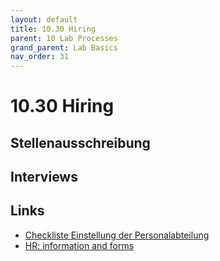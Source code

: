 ```yaml
---
layout: default
title: 10.30 Hiring
parent: 10 Lab Processes
grand_parent: Lab Basics
nav_order: 31
---
```


# 10.30 Hiring

## Stellenausschreibung

## Interviews

## Links

- [Checkliste Einstellung der Personalabteilung](https://www.uni-bamberg.de/fileadmin/abt-personal/Homepage_ab_2016-03/11_Formulare_Infos_Merkblaetter/Checklisten_bei_Einstellung_und_Beendigung/Checkliste_Einstellung.pdf)
- [HR: information and forms](https://www.uni-bamberg.de/abt-personal/formulare-infos-und-merkblaetter/)

